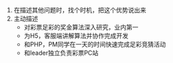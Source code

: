 1. 在描述其他问题时，找个时机，把这个优势说出来
2. 主动描述
    - 对彩票足彩的奖金算法深入研究，业内第一
    - 为H5，客服端讲解算法并协作完成开发
    - 和PHP，PM同学在一天的时间快速完成足彩竞猜活动
    - 和leader独立负责彩票PC站



